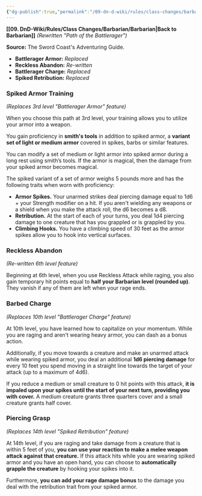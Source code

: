 ```yaml
---
{"dg-publish":true,"permalink":"/09-dn-d-wiki/rules/class-changes/barbarian/path-of-the-ravager/","tags":["class","barbarian","subclass"]}
---
```


**[[09. DnD-Wiki/Rules/Class Changes/Barbarian/Barbarian\|Back to Barbarian]]**
*(Rewritten "Path of the Battlerager")*

**Source:** The Sword Coast's Adventuring Guide.
* **Battlerager Armor:** *Replaced*
* **Reckless Abandon:** *Re-written*
* **Battlerager Charge:** *Replaced*
* **Spiked Retribution:** *Replaced*


### Spiked Armor Training 
*(Replaces 3rd level "Battlerager Armor" feature)*

When you choose this path at 3rd level, your training allows you to utilize your armor into a weapon.

You gain proficiency in **smith's tools** in addition to spiked armor, a **variant set of light or medium armor** covered in spikes, barbs or similar features.

You can modify a set of medium or light armor into spiked armor during a long rest using smith’s tools. If the armor is magical, then the damage from your spiked armor becomes magical. 

The spiked variant of a set of armor weighs 5 pounds more and has the following traits when worn with proficiency: 

* **Armor Spikes.** Your unarmed strikes deal piercing damage equal to 1d6 + your Strength modifier on a hit. If you aren't wielding any weapons or a shield when you make the attack roll, the d6 becomes a d8.
* **Retribution.** At the start of each of your turns, you deal 1d4 piercing damage to one creature that has you grappled or is grappled by you.
* **Climbing Hooks.** You have a climbing speed of 30 feet as the armor spikes allow you to hook into vertical surfaces.


### Reckless Abandon
*(Re-written 6th level feature)*

Beginning at 6th level, when you use Reckless Attack while raging, you also gain temporary hit points equal to **half your Barbarian level (rounded up)**. They vanish if any of them are left when your rage ends.


### Barbed Charge
*(Replaces 10th level "Battlerager Charge" feature)*

At 10th level, you have learned how to capitalize on your momentum. While you are raging and aren’t wearing heavy armor, you can dash as a bonus action. 

Additionally, if you move towards a creature and make an unarmed attack while wearing spiked armor, you deal an additional **1d6 piercing damage** for every 10 feet you spend moving in a straight line towards the target of your attack (up to a maximum of 4d6). 

If you reduce a medium or small creature to 0 hit points with this attack, **it is impaled upon your spikes until the start of your next turn, providing you with cover.** A medium creature grants three quarters cover and a small creature grants half cover.

### Piercing Grasp
*(Replaces 14th level "Spiked Retribution" feature)*

At 14th level, if you are raging and take damage from a creature that is within 5 feet of you, **you can use your reaction to make a melee weapon attack against that creature.** If this attack hits while you are wearing spiked armor and you have an open hand, you can choose to **automatically grapple the creature** by hooking your spikes into it.

Furthermore, **you can add your rage damage bonus** to the damage you deal with the retribution trait from your spiked armor.


